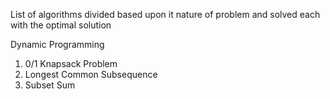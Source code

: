 List of algorithms divided based upon it nature of problem and solved each with the optimal solution

Dynamic Programming
  1. 0/1 Knapsack Problem
  2. Longest Common Subsequence
  3. Subset Sum
